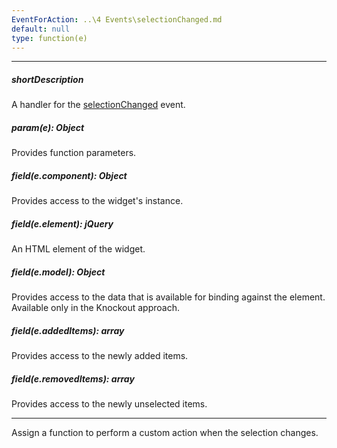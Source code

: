 ```yaml
---
EventForAction: ..\4 Events\selectionChanged.md
default: null
type: function(e)
---
```

---
##### shortDescription
A handler for the [selectionChanged](/api-reference/10%20UI%20Widgets/dxTagBox/4%20Events/selectionChanged.md '/Documentation/ApiReference/UI_Widgets/dxTagBox/Events/#selectionChanged') event.

##### param(e): Object
Provides function parameters.

##### field(e.component): Object
Provides access to the widget's instance.

##### field(e.element): jQuery
An HTML element of the widget.

##### field(e.model): Object
Provides access to the data that is available for binding against the element. Available only in the Knockout approach.

##### field(e.addedItems): array
Provides access to the newly added items.

##### field(e.removedItems): array
Provides access to the newly unselected items.

---
Assign a function to perform a custom action when the selection changes.